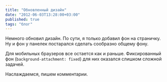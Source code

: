 ```yaml
---
title: "Обновленный дизайн"
date: "2012-06-03T13:28:00+03:00"
published: true
tags: "блог"
---
```


Немного обновил дизайн. По сути, я только добавил фон на страничку. Ну и фон у панелек постарался сделать сообразно общему фону. 

Для мобильных браузеров все остается как и раньше. Фиксированный фон (`background-attachment: fixed`) для них оказался слишком сложной задачей.

Наслаждаемся, пишем комментарии.